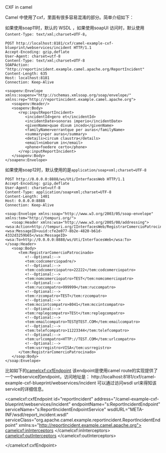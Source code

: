 CXF in camel

Camel 中使用了cxf，里面有很多容易混淆的部分。简单介绍如下：

如果使用soap11时，默认的 WSDL ，如果使用soapUI 访问时，默认使用`Content-Type: text/xml;charset=UTF-8`，
```
POST http://localhost:8181/cxf/camel-example-cxf-blueprint/webservices/incident HTTP/1.1
Accept-Encoding: gzip,deflate
User-Agent: charset=utf-8
Content-Type: text/xml;charset=UTF-8
SOAPAction: "http://reportincident.example.camel.apache.org/ReportIncident"
Content-Length: 635
Host: localhost:8181
Connection: Keep-Alive

<soapenv:Envelope xmlns:soapenv="http://schemas.xmlsoap.org/soap/envelope/" xmlns:rep="http://reportincident.example.camel.apache.org">
   <soapenv:Header/>
   <soapenv:Body>
      <rep:inputReportIncident>
         <incidentId>gero et</incidentId>
         <incidentDate>sonoras imperio</incidentDate>
         <givenName>quae divum incedo</givenName>
         <familyName>verrantque per auras</familyName>
         <summary>per auras</summary>
         <details>circum claustra</details>
         <email>nimborum in</email>
         <phone>foedere certo</phone>
      </rep:inputReportIncident>
   </soapenv:Body>
</soapenv:Envelope>
```
如果使用soap12时，默认使用的是`application/soap+xml;charset=UTF-8`

```
POST http://0.0.0.0:8888/ws/Uti/InterfacesWeb HTTP/1.1
Accept-Encoding: gzip,deflate
User-Agent: charset=utf-8
Content-Type: application/soap+xml;charset=UTF-8
Content-Length: 1401
Host: 0.0.0.0:8888
Connection: Keep-Alive

<soap:Envelope xmlns:soap="http://www.w3.org/2003/05/soap-envelope" xmlns:tem="http://tempuri.org/">
   <soap:Header xmlns:wsa="http://www.w3.org/2005/08/addressing"><wsa:Action>http://tempuri.org/IInterfacesWeb/RegistrarComercioPatrocinado</wsa:Action><wsa:MessageID>uuid:cfe2e077-8b2e-4820-b61d-4332d3259b65</wsa:MessageID><wsa:To>http://0.0.0.0:8888/ws/Uti/InterfacesWeb</wsa:To></soap:Header>
   <soap:Body>
      <tem:RegistrarComercioPatrocinado>
         <!--Optional:-->
         <tem:codcomerciopadre/>
         <!--Optional:-->
         <tem:codcomerciopatro>22222</tem:codcomerciopatro>
         <!--Optional:-->
         <tem:nomcomerciopatro>TEST</tem:nomcomerciopatro>
         <!--Optional:-->
         <tem:ruccompatro>999999</tem:ruccompatro>
         <!--Optional:-->
         <tem:rzcompatro>TEST</tem:rzcompatro>
         <!--Optional:-->
         <tem:mccintcompatro>8041</tem:mccintcompatro>
         <!--Optional:-->
         <tem:replegcompatro>TESt</tem:replegcompatro>
         <!--Optional:-->
         <tem:emailcompatro>TEST@TEST.COM</tem:emailcompatro>
         <!--Optional:-->
         <tem:telefcompatro>11223344</tem:telefcompatro>
         <!--Optional:-->
         <tem:urlcompatro>HTTP://TEST.COM</tem:urlcompatro>
         <!--Optional:-->
         <tem:usrregistro>VISA</tem:usrregistro>
      </tem:RegistrarComercioPatrocinado>
   </soap:Body>
</soap:Envelope>
```

比如如下的<camelcxf:cxfEndpoint> 该endpoint是使用camel route的实现提供了一个webservice的endpoint，访问地址是：
http://localhost:8181/cxf/camel-example-cxf-blueprint/webservices/incident
可以通过访问wsdl url来得知该service的详细信息。

<blueprint xmlns="http://www.osgi.org/xmlns/blueprint/v1.0.0"
           xmlns:xsi="http://www.w3.org/2001/XMLSchema-instance"
           xmlns:cm="http://aries.apache.org/blueprint/xmlns/blueprint-cm/v1.0.0"
           xmlns:jaxws="http://cxf.apache.org/blueprint/jaxws"
           xmlns:cxf="http://cxf.apache.org/blueprint/core"
           xmlns:camel="http://camel.apache.org/schema/blueprint"
           xmlns:camelcxf="http://camel.apache.org/schema/blueprint/cxf"
           xsi:schemaLocation="
             http://www.osgi.org/xmlns/blueprint/v1.0.0 https://www.osgi.org/xmlns/blueprint/v1.0.0/blueprint.xsd
             http://cxf.apache.org/blueprint/jaxws http://cxf.apache.org/schemas/blueprint/jaxws.xsd
             http://cxf.apache.org/blueprint/core http://cxf.apache.org/schemas/blueprint/core.xsd
             ">

  <camelcxf:cxfEndpoint id="reportIncident"
                        address="/camel-example-cxf-blueprint/webservices/incident"
                        endpointName="s:ReportIncidentEndpoint"
                        serviceName="s:ReportIncidentEndpointService"
                        wsdlURL="META-INF/wsdl/report_incident.wsdl"
                        serviceClass="org.apache.camel.example.reportincident.ReportIncidentEndpoint"
                        xmlns:s="http://reportincident.example.camel.apache.org">
    <camelcxf:inInterceptors>
      <bean id="loggingInInterceptor" class="org.apache.cxf.interceptor.LoggingInInterceptor"/>
    </camelcxf:inInterceptors>
    <camelcxf:outInterceptors>
      <bean id="loggingOutInterceptor" class="org.apache.cxf.interceptor.LoggingOutInterceptor"/>
    </camelcxf:outInterceptors>

  </camelcxf:cxfEndpoint>

  <bean id="reportIncidentRoutes" class="org.apache.camel.example.reportincident.ReportIncidentRoutes"/>

  <camelContext id="camel" xmlns="http://camel.apache.org/schema/blueprint">
    <routeBuilder ref="reportIncidentRoutes"/>
  </camelContext>

</blueprint>
